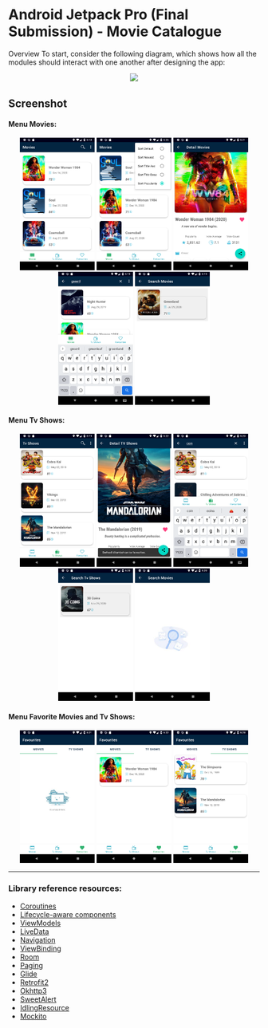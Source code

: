 Android Jetpack Pro (Final Submission) - Movie Catalogue
===================================

Overview
To start, consider the following diagram, which shows how all the modules should interact with one another after designing the app:
<p align="center">
  <img src="https://developer.android.com/topic/libraries/architecture/images/final-architecture.png" width="750">
</p>


## Screenshot

#### Menu Movies:
<p align="center">
  <img src="https://raw.githubusercontent.com/wily13/MoviesDbApp/master/screenshot/menu_movies.png" width="150">
  <img src="https://raw.githubusercontent.com/wily13/MoviesDbApp/master/screenshot/menu_sort.png" width="150">
  <img src="https://raw.githubusercontent.com/wily13/MoviesDbApp/master/screenshot/detail_movies_fav.png" width="150">
  <img src="https://raw.githubusercontent.com/wily13/MoviesDbApp/master/screenshot/menu_search_movies.png" width="150">
  <img src="https://raw.githubusercontent.com/wily13/MoviesDbApp/master/screenshot/result_search_movies.png" width="150">
</p>

#### Menu Tv Shows:
<p align="center">
  <img src="https://raw.githubusercontent.com/wily13/MoviesDbApp/master/screenshot/menu_tvshows.png" width="150">
  <img src="https://raw.githubusercontent.com/wily13/MoviesDbApp/master/screenshot/detail_tvshows_fav.png" width="150">
  <img src="https://raw.githubusercontent.com/wily13/MoviesDbApp/master/screenshot/menu_search_tvshows.png" width="150">  
  <img src="https://raw.githubusercontent.com/wily13/MoviesDbApp/master/screenshot/result_search_tv.png" width="150">
  <img src="https://raw.githubusercontent.com/wily13/MoviesDbApp/master/screenshot/serach_noresult.png" width="150">
</p>


#### Menu Favorite Movies and Tv Shows:
<p align="center">
  <img src="https://raw.githubusercontent.com/wily13/MoviesDbApp/master/screenshot/menu_favorite_nodata.png" width="150">
  <img src="https://raw.githubusercontent.com/wily13/MoviesDbApp/master/screenshot/menu_fav_movies.png" width="150">
  <img src="https://raw.githubusercontent.com/wily13/MoviesDbApp/master/screenshot/menu_fav_tv.png" width="150">
</p>

--------------------------------------------------------------------------------------------
### Library reference resources:

- [Coroutines](https://kotlinlang.org/docs/reference/coroutines-overview.html)
- [Lifecycle-aware components](https://developer.android.com/topic/libraries/architecture/lifecycle)
- [ViewModels](https://developer.android.com/topic/libraries/architecture/viewmodel)
- [LiveData](https://developer.android.com/topic/libraries/architecture/livedata)
- [Navigation](https://developer.android.com/topic/libraries/architecture/navigation/)
- [ViewBinding](https://developer.android.com/topic/libraries/view-binding)
- [Room](https://developer.android.com/topic/libraries/architecture/room)
- [Paging](https://developer.android.com/topic/libraries/architecture/paging/)
- [Glide](https://github.com/bumptech/glide)
- [Retrofit2](https://github.com/square/retrofit)
- [Okhttp3](https://github.com/square/okhttp/tree/master/okhttp-logging-interceptor)
- [SweetAlert](https://github.com/F0RIS/sweet-alert-dialog)
- [IdlingResource](https://developer.android.com/training/testing/espresso/idling-resource)
- [Mockito](https://github.com/mockito/mockito)
